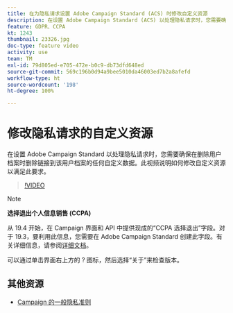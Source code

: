 ```yaml
---
title: 在为隐私请求设置 Adobe Campaign Standard (ACS) 时修改自定义资源
description: 在设置 Adobe Campaign Standard (ACS) 以处理隐私请求时，您需要确保在删除用户档案时删除链接到该用户档案的任何自定义数据。此视频说明如何修改自定义资源以满足此要求。
feature: GDPR、CCPA
kt: 1243
thumbnail: 23326.jpg
doc-type: feature video
activity: use
team: TM
exl-id: 79d805ed-e705-472e-b0c9-db73dfd648ed
source-git-commit: 569c196b0d94a9bee5010da46003ed7b2a8afefd
workflow-type: ht
source-wordcount: '198'
ht-degree: 100%

---
```


# 修改隐私请求的自定义资源

在设置 Adobe Campaign Standard 以处理隐私请求时，您需要确保在删除用户档案时删除链接到该用户档案的任何自定义数据。此视频说明如何修改自定义资源以满足此要求。

>[!VIDEO](https://video.tv.adobe.com/v/23326?quality=12)

>[!NOTE]
>
>**选择退出个人信息销售 (CCPA)**
>
>从 19.4 开始，在 Campaign 界面和 API 中提供现成的“CCPA 选择退出”字段。对于 19.3，要利用此信息，您需要在 Adobe Campaign Standard 创建此字段。有关详细信息，请参阅[详细文档](https://helpx.adobe.com/cn/campaign/kb/acs-privacy.html#ccpa)。
>
> 可以通过单击界面右上方的 ? 图标，然后选择“关于”来检查版本。

## 其他资源

* [Campaign 的一般隐私准则](https://helpx.adobe.com/cn/campaign/kb/campaign-privacy-overview.html)
